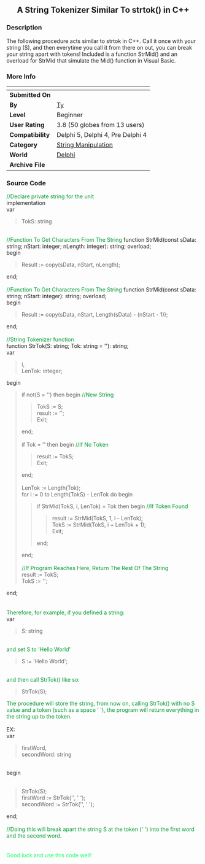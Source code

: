 ﻿<div align="center">

## A String Tokenizer Similar To strtok\(\) in C\+\+


</div>

### Description

The following procedure acts similar to strtok in C++. Call it once with your string (S), and then everytime you call it from there on out, you can break your string apart with tokens! Included is a function StrMid() and an overload for StrMid that simulate the Mid() function in Visual Basic.
 
### More Info
 


<span>             |<span>
---                |---
**Submitted On**   |
**By**             |[Ty](https://github.com/Planet-Source-Code/PSCIndex/blob/master/ByAuthor/ty.md)
**Level**          |Beginner
**User Rating**    |3.8 (50 globes from 13 users)
**Compatibility**  |Delphi 5, Delphi 4, Pre Delphi 4
**Category**       |[String Manipulation](https://github.com/Planet-Source-Code/PSCIndex/blob/master/ByCategory/string-manipulation__7-5.md)
**World**          |[Delphi](https://github.com/Planet-Source-Code/PSCIndex/blob/master/ByWorld/delphi.md)
**Archive File**   |[](https://github.com/Planet-Source-Code/ty-a-string-tokenizer-similar-to-strtok-in-c__7-828/archive/master.zip)





### Source Code

<FONT COLOR="009933">//Declare private string for the unit<br></FONT>
implementation<br>
var<br>
 <BLOCKQUOTE>
 TokS: string<br>
 </BLOCKQUOTE>
<br>
<FONT COLOR="009933">//Function To Get Characters From The String</FONT>
function StrMid(const sData: string; nStart: integer; nLength: integer): string; overload;<br>
begin
 <BLOCKQUOTE>
 Result := copy(sData, nStart, nLength);
 </BLOCKQUOTE>
end;<br>
<br>
<FONT COLOR="009933">//Function To Get Characters From The String</FONT>
function StrMid(const sData: string; nStart: integer): string; overload;<br>
begin<br>
 <BLOCKQUOTE>
 Result := copy(sData, nStart, Length(sData) - (nStart - 1));
 </BLOCKQUOTE>
end;<br>
<br>
<FONT COLOR="009933">//String Tokenizer function</FONT><br>
function StrTok(S: string; Tok: string = ''): string;<br>
var<br>
 <BLOCKQUOTE>
 i,<br>
 LenTok: integer;<br>
 </BLOCKQUOTE>
begin<br>
 <BLOCKQUOTE>
 if not(S = '') then begin <FONT COLOR="009933">//New String</FONT><br>
 <BLOCKQUOTE>
 TokS := S;<br>
 result := '';<br>
 Exit;<br>
 </BLOCKQUOTE>
 end;<br>
<br>
 if Tok = '' then begin<FONT COLOR="009933"> //If No Token</FONT><br>
 <BLOCKQUOTE>
 result := TokS;<br>
 Exit;<br>
 </BLOCKQUOTE>
 end;<br>
<br>
 LenTok := Length(Tok);<br>
 for i := 0 to Length(TokS) - LenTok do begin<br>
 <BLOCKQUOTE>
 if StrMid(TokS, i, LenTok) = Tok then begin<FONT COLOR="009933"> //If Token Found</FONT><br>
 <BLOCKQUOTE>
 result := StrMid(TokS, 1, i - LenTok);<br>
 TokS := StrMid(TokS, i + LenTok + 1);<br>
 Exit;<br>
 </BLOCKQUOTE>
 end;<br>
 </BLOCKQUOTE>
 end;<br>
<br>
 <FONT COLOR="009933">//If Program Reaches Here, Return The Rest Of The String</FONT><br>
 result := TokS;<br>
 TokS := '';<br>
 </BLOCKQUOTE>
end;<br>
<br>
<br>
<FONT COLOR="009933">
Therefore, for example, if you defined a string:<br></FONT>
var<br>
 <BLOCKQUOTE>
 S: string<br>
 </BLOCKQUOTE>
<br>
<FONT COLOR="009933">
and set S to 'Hello World'<br>
</FONT>
 <BLOCKQUOTE>
 S := 'Hello World';<br>
 </BLOCKQUOTE>
<br>
<FONT COLOR="009933">
and then call StrTok() like so:<br>
</FONT>
 <BLOCKQUOTE>
 StrTok(S);<br>
 </BLOCKQUOTE>
<FONT COLOR="009933">
The procedure will store the string, from now on, calling StrTok() with no S value and a token (such as a space ' '), the program will return everything in the string up to the token.<br></FONT>
<br>
EX:<br>
var<br>
 <BLOCKQUOTE>
 firstWord,<br>
 secondWord: string<br>
 </BLOCKQUOTE>
<br>
begin<br>
<br>
 <BLOCKQUOTE>
 StrTok(S);<br>
 firstWord := StrTok('', ' ');<br>
 secondWord := StrTok('', ' ');<br>
 </BLOCKQUOTE>
end;<br>
<br>
<FONT COLOR="009933">
//Doing this will break apart the string S at the token (' ') into the first word and the second word.<br></FONT>
<br>
<br>
<FONT COLOR="11FF66">
Good luck and use this code well!<br>
<FONT>

